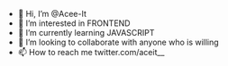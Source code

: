 - 👋 Hi, I’m @Acee-It
- 👀 I’m interested in FRONTEND
- 🌱 I’m currently learning JAVASCRIPT
- 💞️ I’m looking to collaborate with anyone who is willing
- 📫 How to reach me twitter.com/aceit__

<!---
Acee-It/Acee-It is a ✨ special ✨ repository because its `README.md` (this file) appears on your GitHub profile.
You can click the Preview link to take a look at your changes.
--->
